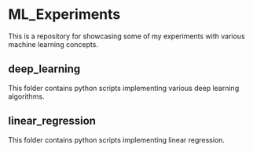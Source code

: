 # ML_Experiments
This is a repository for showcasing some of my experiments with various machine learning concepts.
## deep_learning
This folder contains python scripts implementing various deep learning algorithms.
## linear_regression
This folder contains python scripts implementing linear regression.
